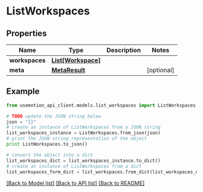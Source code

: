 # ListWorkspaces


## Properties

Name | Type | Description | Notes
------------ | ------------- | ------------- | -------------
**workspaces** | [**List[Workspace]**](Workspace.md) |  | 
**meta** | [**MetaResult**](MetaResult.md) |  | [optional] 

## Example

```python
from usemotion_api_client.models.list_workspaces import ListWorkspaces

# TODO update the JSON string below
json = "{}"
# create an instance of ListWorkspaces from a JSON string
list_workspaces_instance = ListWorkspaces.from_json(json)
# print the JSON string representation of the object
print ListWorkspaces.to_json()

# convert the object into a dict
list_workspaces_dict = list_workspaces_instance.to_dict()
# create an instance of ListWorkspaces from a dict
list_workspaces_form_dict = list_workspaces.from_dict(list_workspaces_dict)
```
[[Back to Model list]](../README.md#documentation-for-models) [[Back to API list]](../README.md#documentation-for-api-endpoints) [[Back to README]](../README.md)



